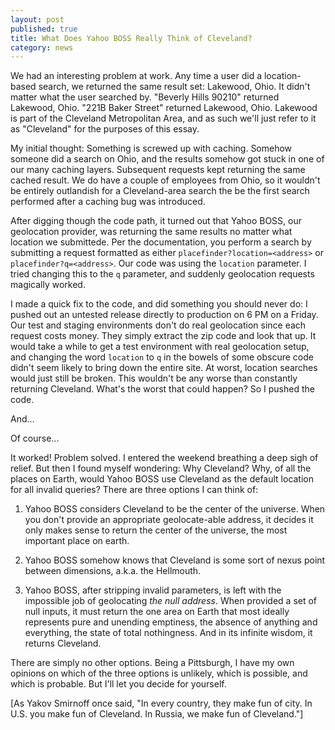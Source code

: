 ```yaml
---
layout: post
published: true
title: What Does Yahoo BOSS Really Think of Cleveland?
category: news
---
```


We had an interesting problem at work.  Any time a user did a
location-based search, we returned the same result set: Lakewood,
Ohio.  It didn't matter what the user searched by.  "Beverly Hills
90210" returned Lakewood, Ohio.  "221B Baker Street" returned
Lakewood, Ohio.  Lakewood is part of the Cleveland Metropolitan Area,
and as such we'll just refer to it as "Cleveland" for the purposes of
this essay.

My initial thought: Something is screwed up with caching.  Somehow
someone did a search on Ohio, and the results somehow got stuck in one
of our many caching layers.  Subsequent requests kept returning the
same cached result.  We do have a couple of employees from Ohio, so it
wouldn't be entirely outlandish for a Cleveland-area search the be the
first search performed after a caching bug was introduced.

After digging though the code path, it turned out that Yahoo BOSS, our
geolocation provider, was returning the same results no matter what
location we submittede.  Per the documentation, you perform a search
by submitting a request formatted as either
`placefinder?location=<address>` or `placefinder?q=<address>`.  Our
code was using the `location` parameter.  I tried changing this to the
`q` parameter, and suddenly geolocation requests magically worked.

I made a quick fix to the code, and did something you should never do:
I pushed out an untested release directly to production on 6 PM on a
Friday.  Our test and staging environments don't do real geolocation
since each request costs money.  They simply extract the zip code and
look that up.  It would take a while to get a test environment with
real geolocation setup, and changing the word `location` to `q` in the
bowels of some obscure code didn't seem likely to bring down the
entire site.  At worst, location searches would just still be broken.
This wouldn't be any worse than constantly returning Cleveland.
What's the worst that could happen? So I pushed the code.

And...

Of course...

It worked! Problem solved. I entered the weekend breathing a deep sigh
of relief.  But then I found myself wondering: Why Cleveland?  Why, of
all the places on Earth, would Yahoo BOSS use Cleveland as the default
location for all invalid queries?  There are three options I can think
of:

1. Yahoo BOSS considers Cleveland to be the center of the universe.
When you don't provide an appropriate geolocate-able address, it
decides it only makes sense to return the center of the universe, the
most important place on earth.

2. Yahoo BOSS somehow knows that Cleveland is some sort of nexus point
between dimensions, a.k.a. the Hellmouth.

3. Yahoo BOSS, after stripping invalid parameters, is left with the
impossible job of geolocating *the null address*.  When provided a set
of null inputs, it must return the one area on Earth that most ideally
represents pure and unending emptiness, the absence of anything and
everything, the state of total nothingness.  And in its infinite
wisdom, it returns Cleveland.

There are simply no other options.  Being a Pittsburgh, I have my own
opinions on which of the three options is unlikely, which is possible,
and which is probable. But I'll let you decide for yourself.

[As Yakov Smirnoff once said, "In every country, they make fun of
city. In U.S. you make fun of Cleveland. In Russia, we make fun of
Cleveland."]